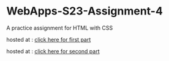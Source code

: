 # WebApps-S23-Assignment-4
A practice assignment for HTML with CSS

hosted at : [click here for first part](play.html)
 
hosted at :  [click here for second part](secondact.html)
